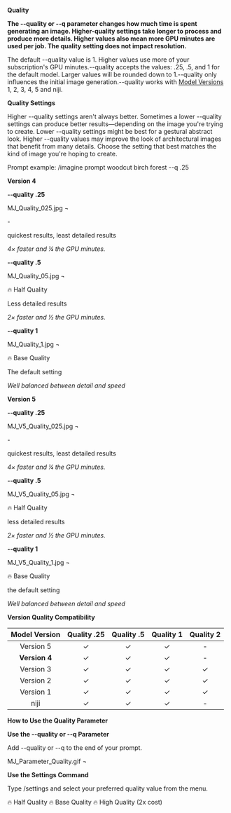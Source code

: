 ﻿**Quality**

**The --quality or --q parameter changes how much time is spent generating an image. Higher-quality settings take longer to process and produce more details. Higher values also mean more GPU minutes are used per job. The quality setting does not impact resolution.**

The default --quality value is 1. Higher values use more of your subscription's GPU minutes.--quality accepts the values: .25, .5, and 1 for the default model. Larger values will be rounded down to 1.--quality only influences the initial image generation.--quality works with [Model Versions](https://docs.midjourney.com/models) 1, 2, 3, 4, 5 and niji.

**Quality Settings**

Higher --quality settings aren't always better. Sometimes a lower --quality settings can produce better results—depending on the image you're trying to create. Lower --quality settings might be best for a gestural abstract look. Higher --quality values may improve the look of architectural images that benefit from many details. Choose the setting that best matches the kind of image you're hoping to create.

Prompt example: /imagine prompt woodcut birch forest --q .25

**Version 4**

**--quality .25**

MJ\_Quality\_025.jpg ¬

\-

quickest results, least detailed results

*4× faster and ¼ the GPU minutes.*

**--quality .5**

MJ\_Quality\_05.jpg ¬

🔥 Half Quality

Less detailed results

*2× faster and ½ the GPU minutes.*

**--quality 1**

MJ\_Quality\_1.jpg ¬

🔥 Base Quality

The default setting

*Well balanced between detail and speed*

**Version 5**

**--quality .25**

MJ\_V5\_Quality\_025.jpg ¬

\-

quickest results, least detailed results

*4× faster and ¼ the GPU minutes.*

**--quality .5**

MJ\_V5\_Quality\_05.jpg ¬

🔥 Half Quality

less detailed results

*2× faster and ½ the GPU minutes.*

**--quality 1**

MJ\_V5\_Quality\_1.jpg ¬

🔥 Base Quality

the default setting

*Well balanced between detail and speed*


**Version Quality Compatibility**

|**Model Version**|**Quality .25**|**Quality .5**|**Quality 1**|**Quality 2**|
| :-: | :-: | :-: | :-: | :-: |
|Version 5|✓|✓|✓|-|
|**Version 4**|✓|✓|✓|-|
|Version 3|✓|✓|✓|✓|
|Version 2|✓|✓|✓|✓|
|Version 1|✓|✓|✓|✓|
|niji|✓|✓|✓|-|


**How to Use the Quality Parameter**

**Use the --quality or --q Parameter**

Add --quality <value> or --q <value> to the end of your prompt.

MJ\_Parameter\_Quality.gif ¬

**Use the Settings Command**

Type /settings and select your preferred quality value from the menu.

🔥 Half Quality 🔥 Base Quality 🔥 High Quality (2x cost)
